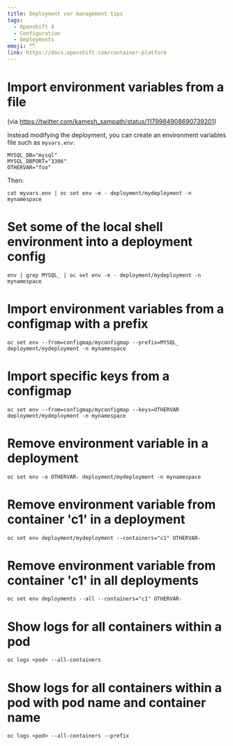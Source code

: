 ```yaml
---
title: Deployment var management tips
tags:
  - Openshift 4
  - Configuration
  - Deployments
emoji: 🗂️
link: https://docs.openshift.com/container-platform
---
```


# Import environment variables from a file

(via https://twitter.com/kamesh_sampath/status/1179984908690739201)

Instead modifying the deployment, you can create an environment variables file
such as `myvars.env`:

```
MYSQL_DB="mysql"
MYSQL_DBPORT="3306"
OTHERVAR="foo"
```

Then:

```
cat myvars.env | oc set env -e - deployment/mydeployment -n mynamespace
```

# Set some of the local shell environment into a deployment config

```
env | grep MYSQL_ | oc set env -e - deployment/mydeployment -n mynamespace
```

# Import environment variables from a configmap with a prefix

```
oc set env --from=configmap/myconfigmap --prefix=MYSQL_ deployment/mydeployment -n mynamespace
```

# Import specific keys from a configmap

```
oc set env --from=configmap/myconfigmap --keys=OTHERVAR deployment/mydeployment -n mynamespace
```

# Remove environment variable in a deployment

```
oc set env -e OTHERVAR- deployment/mydeployment -n mynamespace
```

# Remove environment variable from container 'c1' in a deployment

```
oc set env deployment/mydeployment --containers="c1" OTHERVAR-
```

# Remove environment variable from container 'c1' in all deployments

```
oc set env deployments --all --containers="c1" OTHERVAR-
```

# Show logs for all containers within a pod

```
oc logs <pod> --all-containers
```

# Show logs for all containers within a pod with pod name and container name

```
oc logs <pod> --all-containers --prefix
```